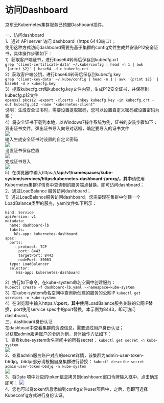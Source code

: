 
# 访问Dashboard

京东云Kubernetes集群服务已预置Dashboard插件。

一、访问dashboard  
1、通过 API server 访问 dashboard（https 6443端口）；  
使用这种方式访问dashboard需要先基于集群的config文件生成并安装P12安全证书，具体操作步骤如下：  
1）获取客户端证书，进行base64转码后保存到kubecfg.crt  
`grep 'client-certificate-data' ~/.kube/config | head -n 1 | awk '{print $2}' | base64 -d > kubecfg.crt`  
2）获取客户端公钥，进行base64转码后保存到kubecfg.key  
`grep 'client-key-data' ~/.kube/config | head -n 1 | awk '{print $2}' | base64 -d > kubecfg.key`  
3）提取kubecfg.crt和kubecfg.key文件内容，生成P12安全证书，并保存到kubecfg.p12文件  
`openssl pkcs12 -export -clcerts -inkey kubecfg.key -in kubecfg.crt -out kubecfg.p12 -name "kubernetes-client"`  
   说明：生成安全证书时，需要设置提取密码，您可以设置自定义密码或设置密码为空；  
4）将安全证书下载到本地，以Windows7操作系统为例，证书的安装步骤如下：  
双击证书文件，弹出证书导入向导对话框，确定要导入的证书文件  
 ![](https://github.com/jdcloudcom/cn/blob/edit/image/Elastic-Compute/JCS-for-Kubernetes/导入证书2.png)  
输入生成安全证书时设置的自定义密码  
![](https://github.com/jdcloudcom/cn/blob/edit/image/Elastic-Compute/JCS-for-Kubernetes/导入证书3.png)  
设置证书保存位置  
![](https://github.com/jdcloudcom/cn/blob/edit/image/Elastic-Compute/JCS-for-Kubernetes/导入证书4.png)  
完成证书导入  
![](https://github.com/jdcloudcom/cn/blob/edit/image/Elastic-Compute/JCS-for-Kubernetes/导入证书5.png)  
5）在浏览器中输入https://****/api/v1/namespaces/kube-system/services/https:kubernetes-dashboard:/proxy/，其中****请使用Kubernetes集群详情页中查询到的服务端点替换，即可访问dashboard；  
2、通过LoadBalance 服务访问dashboard；  
 1）通过LoadBalance服务访问dashboard，您需要现在集群中创建一个LoadBalance类型的服务，yaml文件如下所示： 
```
kind: Service
apiVersion: v1
metadata:
  name: dashboard-lb
  labels:
    k8s-app: kubernetes-dashboard
spec:
  ports:
    - protocol: TCP
      port: 8443
      targetPort: 8443
      nodePort: 30063
  type: LoadBalancer
  selector:
     k8s-app: kubernetes-dashboard
```
2）执行如下命令，在kube-system命名空间中创建服务：  
`
kubectl create -f dashboard-lb.yaml --namespace=kube-system
`  
3）在kube-system命名空间中查询新创建的服务的公网IP
`
kubectl get services -n kube-system
`  
4）在浏览器中输入https://****:port，其中****使用LoadBalance服务关联的公网IP替换，port使用service spec中的port替换，本示例为8443，即可访问dashboard。  
三、dashboard身份认证  
在dashboad中查看集群的资源信息，需要通过用户身份认证；  
以获取admin服务账户的令牌为例，具体操作方法如下：  
1、查看kube-system命名空间中的所有secret：
`
kubectl get secret -n kube-system
`  
![](https://github.com/jdcloudcom/cn/blob/edit/image/Elastic-Compute/JCS-for-Kubernetes/admintoken列表.png)  
2、查看admin服务账户对应的secret详情，该集群为admin-user-token-b6djq，b6djq部分请根据自身集群进行替换：
`
kubectl describe secret admin-user-token-b6djq -n kube-system
`  
![](https://github.com/jdcloudcom/cn/blob/edit/image/Elastic-Compute/JCS-for-Kubernetes/查看admintoken.png)  
3、将Data 项中对应的token信息拷贝到dashboard窗口令牌输入框中，点击确定即可；
![](https://github.com/jdcloudcom/cn/blob/edit/image/Elastic-Compute/JCS-for-Kubernetes/输入令牌.png)   
4、您也可以将token信息添加到config文件user项目中，之后，您即可选择Kubeconfig方式进行身份认证。

